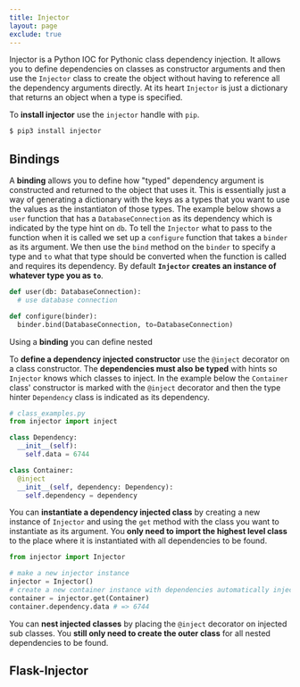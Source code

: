 ```yaml
---
title: Injector
layout: page
exclude: true
---
```


Injector is a Python IOC for Pythonic class dependency injection. It allows you to define dependencies on classes as constructor arguments and then use the `Injector` class to create the object without having to reference all the dependency arguments directly. At its heart `Injector` is just a dictionary that returns an object when a type is specified.

To **install injector** use the `injector` handle with `pip`.
```bash
$ pip3 install injector
```

## Bindings

A **binding** allows you to define how "typed" dependency argument is constructed and returned to the object that uses it. This is essentially just a way of generating a dictionary with the keys as a types that you want to use the values as the instantiaton of those types. The example below shows a `user` function that has a `DatabaseConnection` as its dependency which is indicated by the type hint on `db`. To tell the `Injector` what to pass to the function when it is called we set up a `configure` function that takes a `binder` as its argument. We then use the `bind` method on the `binder` to specify a type and `to` what that type should be converted when the function is called and requires its dependency. By default **`Injector` creates an instance of whatever type you as `to`**.
```py
def user(db: DatabaseConnection):
  # use database connection

def configure(binder):
  binder.bind(DatabaseConnection, to=DatabaseConnection)
```

Using  a **binding** you can define nested 

To **define a dependency injected constructor** use the `@inject` decorator on a class constructor. The **dependencies must also be typed** with hints so `Injector` knows which classes to inject. In the example below the `Container` class' constructor is marked with the `@inject` decorator and then the type hinter `Dependency` class is indicated as its dependency.
```py
# class_examples.py
from injector import inject

class Dependency:
  __init__(self):
    self.data = 6744

class Container:
  @inject
  __init__(self, dependency: Dependency):
    self.dependency = dependency
```

You can **instantiate a dependency injected class** by creating a new instance of `Injector` and using the `get` method with the class you want to instantiate as its argument. You **only need to import the highest level class** to the place where it is instantiated with all dependencies to be found.
```py
from injector import Injector

# make a new injector instance
injector = Injector()
# create a new container instance with dependencies automatically injected
container = injector.get(Container)
container.dependency.data # => 6744
```

You can **nest injected classes** by placing the `@inject` decorator on injected sub classes. You **still only need to create the outer class** for all nested dependencies to be found.

## Flask-Injector


<!--stackedit_data:
eyJoaXN0b3J5IjpbNjE3NTYwOSwxMzg4MDczNzExXX0=
-->